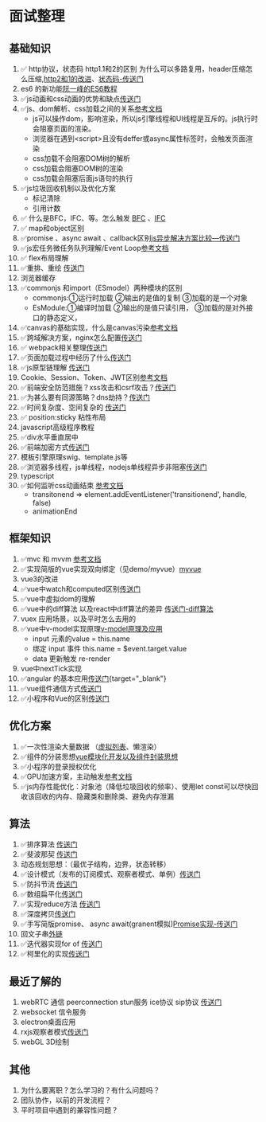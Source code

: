 # 面试整理

## 基础知识

  1. ✅ http协议，状态码 http1.1和2的区别 为什么可以多路复用，header压缩怎么压缩,[http2和1的改进](https://www.zhihu.com/question/34074946)、[状态码-传送门](./md/http状态码.md)  
  2. es6 的新功能[阮一峰的ES6教程](https://es6.ruanyifeng.com/)  
  3. ✅js动画和css动画的优势和缺点[传送门](./md/js动画和css动画的优势和缺点.md)  
  4. ✅js、dom解析、css加载之间的关系[参考文档](https://juejin.im/post/6844903667733118983)
      - js可以操作dom，影响渲染，所以js引擎线程和UI线程是互斥的。js执行时会阻塞页面的渲染。
      - 浏览器在遇到\<script\>且没有deffer或async属性标签时，会触发页面渲染
      - css加载不会阻塞DOM树的解析
      - css加载会阻塞DOM树的渲染
      - css加载会阻塞后面js语句的执行
  5. ✅js垃圾回收机制以及优化方案
      - 标记清除
      - 引用计数  
  6. ✅ 什么是BFC，IFC、等。怎么触发  [BFC](https://zhuanlan.zhihu.com/p/25321647) 、[IFC](https://blog.csdn.net/weixin_38080573/article/details/79364754)  
  7. ✅ map和object区别  
  8. ✅promise 、async await 、callback区别[js异步解决方案比较—传送门](./md/js异步解决方案比较.md)  
  9. ✅js宏任务微任务队列理解/Event Loop[参考文档](https://zhuanlan.zhihu.com/p/33058983)  
  10. ✅ flex布局理解  
  11. ✅重排、重绘 [传送门](./md/重排_重绘.md)  
  12. 浏览器缓存  
  13. ✅commonjs 和import（ESmodel）两种模块的区别  
        - commonjs:①运行时加载 ②输出的是值的复制 ③加载的是一个对象  
        - EsModule:①编译时加载 ②输出的是值只读引用， ③加载的是对外接口的静态定义，  
  14. ✅canvas的基础实现，什么是canvas污染[参考文档](https://juejin.im/post/6844904084760166407)  
  15. ✅跨域解决方案，nginx怎么配置[传送门](./md/跨域解决方案.md)  
  16. ✅ webpack相关整理[传送门](./md/webpack.md)  
  17. ✅页面加载过程中经历了什么[传送门](./md/页面加载过程中经历了什么.md)  
  18. ✅js原型链理解  [传送门](./md/原型链理解.md)
  19. Cookie、Session、Token、JWT区别[参考文档](https://juejin.im/post/6844904034181070861#heading-2)  
  20. ✅前端安全防范措施？xss攻击和csrf攻击？[传送门](./md/前端安全防范措施.md)  
  21. ✅为甚么要有同源策略？dns劫持？[传送门](./md/同源策略.md)  
  22. ✅时间复杂度、空间复杂的 [传送门](./md/时间空间复杂度.md)  
  23. ✅ position:sticky 粘性布局  
  24. javascript高级程序教程  
  25. ✅div水平垂直居中  
  26. ✅前端加密方式[传送门](./md/前端加密方式.md)  
  27. 模板引擎原理swig、template.js等  
  28. ✅浏览器多线程，js单线程，nodejs单线程异步非阻塞[传送门](./md/浏览器多线程和js单线程.md)  
  29. typescript
  30. ✅如何监听css动画结束 [参考文档](https://blog.csdn.net/u010377383/article/details/100548769)
      + transitonend => element.addEventListener('transitionend', handle, false)
      + animationEnd

## 框架知识

  1. ✅mvc 和 mvvm [参考文档](https://blog.csdn.net/weixin_43352901/article/details/108137551)
  2. ✅实现简版的vue实现双向绑定（见demo/myvue）[myvue](./demo/myvue)
  3. vue3的改进
  4. ✅vue中watch和computed区别[传送门](./md/frame/watch和computed区别.md)
  5. ✅vue中虚拟dom的理解
  6. ✅vue中的diff算法 以及react中diff算法的差异 [传送门-diff算法](./md/frame/diff算法.md)
  7. vuex 应用场景，以及平时怎么去用的
  8. ✅vue中v-model实现原理[v-model原理及应用](https://blog.csdn.net/yun_hou/article/details/86313212)
      + input 元素的value = this.name
      + 绑定 input 事件 this.name = $event.target.value
      + data 更新触发 re-render
  9. vue中nextTick实现
  10. ✅angular 的基本应用[传送门](./md/frame/angular基础知识.md){target="_blank"}
  11. ✅vue组件通信方式[传送门](./md/frame/vue组件通信方式.md)
  12. ✅小程序和Vue的区别[传送门](./md/frame/小程序和Vue的区别.md)

## 优化方案

  1. ✅一次性渲染大量数据 （[虚拟列表](./md/虚拟列表.md)、懒渲染）
  2. ✅组件的分装思想[vue模块化开发以及组件封装思想](https://www.jianshu.com/p/0662d0a7b4f3?utm_campaign)
  3. ✅小程序的登录授权优化
  4. ✅GPU加速方案，主动触发[参考文档](https://blog.csdn.net/u010377383/article/details/100548769)
  5. ✅js内存性能优化：对象池（降低垃圾回收的频率）、使用let const可以尽快回收该回收的内存、隐藏类和删除类、避免内存泄漏

## 算法

  1. ✅排序算法 [传送门](./md/algorithm/排序算法.md)
  2. ✅斐波那契 [传送门](./md/algorithm/斐波那契.md)
  3. 动态规划思想：（最优子结构，边界，状态转移）
  4. ✅设计模式（发布的订阅模式、观察者模式、单例）[传送门](./md/algorithm/设计模式.md)
  5. ✅防抖节流 [传送门](./md/algorithm/节流防抖.md)
  6. ✅数组扁平化[传送门](./md/algorithm/数组扁平化.md)
  7. ✅实现reduce方法 [传送门](./md/algorithm/实现reduce方法.md)
  8. ✅深度拷贝[传送门](./md/algorithm/深度拷贝.md)
  9. ✅手写简版promise、 async await(granent模拟)[Promise实现-传送门](./md/algorithm/Promise实现.md)
  10. 回文子串[外链](https://leetcode-cn.com/problems/palindromic-substrings/)
  11. ✅迭代器实现for of [传送门](./md/algorithm/迭代器.md)
  12. ✅柯里化的实现[传送门](./md/algorithm/柯里化的实现.md)

## 最近了解的

  1. webRTC 通信 peerconnection stun服务 ice协议 sip协议 [传送门](./md/learn/webRTC的PeerConnection建立.md)
  2. websocket 信令服务
  3. electron桌面应用
  4. rxjs观察者模式[传送门](./md/rxjs观察者模式.md)
  5. webGL 3D绘制

## 其他

  1. 为什么要离职？怎么学习的？有什么问题吗？
  2. 团队协作，以前的开发流程？
  3. 平时项目中遇到的兼容性问题？
